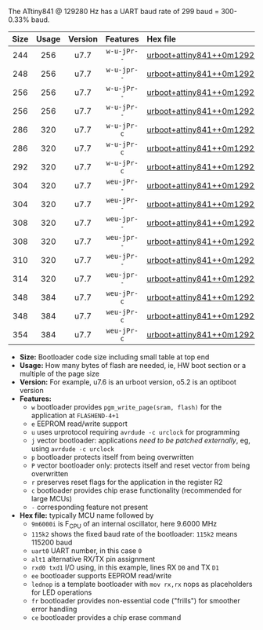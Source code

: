 The ATtiny841 @ 129280 Hz has a UART baud rate of 299 baud = 300-0.33% baud.

|Size|Usage|Version|Features|Hex file|
|:-:|:-:|:-:|:-:|:--|
|244|256|u7.7|`w-u-jPr--`|[urboot+attiny841++0m129280i++++0k3_uart0_alt1_rxb2_txa7_lednop.hex](https://raw.githubusercontent.com/stefanrueger/urboot.hex/main/mcus/attiny841/internal_oscillator/fint++0m129280_Hz/br++++0k3_bps/urboot+attiny841++0m129280i++++0k3_uart0_alt1_rxb2_txa7_lednop.hex)|
|248|256|u7.7|`w-u-jpr--`|[urboot+attiny841++0m129280i++++0k3_uart0_alt1_rxb2_txa7_lednop_fr.hex](https://raw.githubusercontent.com/stefanrueger/urboot.hex/main/mcus/attiny841/internal_oscillator/fint++0m129280_Hz/br++++0k3_bps/urboot+attiny841++0m129280i++++0k3_uart0_alt1_rxb2_txa7_lednop_fr.hex)|
|256|256|u7.7|`w-u-jPr--`|[urboot+attiny841++0m129280i++++0k3_uart0_rxa2_txa1_lednop_fr.hex](https://raw.githubusercontent.com/stefanrueger/urboot.hex/main/mcus/attiny841/internal_oscillator/fint++0m129280_Hz/br++++0k3_bps/urboot+attiny841++0m129280i++++0k3_uart0_rxa2_txa1_lednop_fr.hex)|
|256|256|u7.7|`w-u-jPr--`|[urboot+attiny841++0m129280i++++0k3_uart1_rxa4_txa5_lednop_fr.hex](https://raw.githubusercontent.com/stefanrueger/urboot.hex/main/mcus/attiny841/internal_oscillator/fint++0m129280_Hz/br++++0k3_bps/urboot+attiny841++0m129280i++++0k3_uart1_rxa4_txa5_lednop_fr.hex)|
|286|320|u7.7|`w-u-jPr-c`|[urboot+attiny841++0m129280i++++0k3_uart0_rxa2_txa1_lednop_fr_ce.hex](https://raw.githubusercontent.com/stefanrueger/urboot.hex/main/mcus/attiny841/internal_oscillator/fint++0m129280_Hz/br++++0k3_bps/urboot+attiny841++0m129280i++++0k3_uart0_rxa2_txa1_lednop_fr_ce.hex)|
|286|320|u7.7|`w-u-jPr-c`|[urboot+attiny841++0m129280i++++0k3_uart1_rxa4_txa5_lednop_fr_ce.hex](https://raw.githubusercontent.com/stefanrueger/urboot.hex/main/mcus/attiny841/internal_oscillator/fint++0m129280_Hz/br++++0k3_bps/urboot+attiny841++0m129280i++++0k3_uart1_rxa4_txa5_lednop_fr_ce.hex)|
|292|320|u7.7|`w-u-jPr-c`|[urboot+attiny841++0m129280i++++0k3_uart0_alt1_rxb2_txa7_lednop_fr_ce.hex](https://raw.githubusercontent.com/stefanrueger/urboot.hex/main/mcus/attiny841/internal_oscillator/fint++0m129280_Hz/br++++0k3_bps/urboot+attiny841++0m129280i++++0k3_uart0_alt1_rxb2_txa7_lednop_fr_ce.hex)|
|304|320|u7.7|`weu-jPr--`|[urboot+attiny841++0m129280i++++0k3_uart0_rxa2_txa1_ee_lednop.hex](https://raw.githubusercontent.com/stefanrueger/urboot.hex/main/mcus/attiny841/internal_oscillator/fint++0m129280_Hz/br++++0k3_bps/urboot+attiny841++0m129280i++++0k3_uart0_rxa2_txa1_ee_lednop.hex)|
|304|320|u7.7|`weu-jPr--`|[urboot+attiny841++0m129280i++++0k3_uart1_rxa4_txa5_ee_lednop.hex](https://raw.githubusercontent.com/stefanrueger/urboot.hex/main/mcus/attiny841/internal_oscillator/fint++0m129280_Hz/br++++0k3_bps/urboot+attiny841++0m129280i++++0k3_uart1_rxa4_txa5_ee_lednop.hex)|
|308|320|u7.7|`weu-jpr--`|[urboot+attiny841++0m129280i++++0k3_uart0_rxa2_txa1_ee_lednop_fr.hex](https://raw.githubusercontent.com/stefanrueger/urboot.hex/main/mcus/attiny841/internal_oscillator/fint++0m129280_Hz/br++++0k3_bps/urboot+attiny841++0m129280i++++0k3_uart0_rxa2_txa1_ee_lednop_fr.hex)|
|308|320|u7.7|`weu-jpr--`|[urboot+attiny841++0m129280i++++0k3_uart1_rxa4_txa5_ee_lednop_fr.hex](https://raw.githubusercontent.com/stefanrueger/urboot.hex/main/mcus/attiny841/internal_oscillator/fint++0m129280_Hz/br++++0k3_bps/urboot+attiny841++0m129280i++++0k3_uart1_rxa4_txa5_ee_lednop_fr.hex)|
|310|320|u7.7|`weu-jPr--`|[urboot+attiny841++0m129280i++++0k3_uart0_alt1_rxb2_txa7_ee_lednop.hex](https://raw.githubusercontent.com/stefanrueger/urboot.hex/main/mcus/attiny841/internal_oscillator/fint++0m129280_Hz/br++++0k3_bps/urboot+attiny841++0m129280i++++0k3_uart0_alt1_rxb2_txa7_ee_lednop.hex)|
|314|320|u7.7|`weu-jpr--`|[urboot+attiny841++0m129280i++++0k3_uart0_alt1_rxb2_txa7_ee_lednop_fr.hex](https://raw.githubusercontent.com/stefanrueger/urboot.hex/main/mcus/attiny841/internal_oscillator/fint++0m129280_Hz/br++++0k3_bps/urboot+attiny841++0m129280i++++0k3_uart0_alt1_rxb2_txa7_ee_lednop_fr.hex)|
|348|384|u7.7|`weu-jPr-c`|[urboot+attiny841++0m129280i++++0k3_uart0_rxa2_txa1_ee_lednop_fr_ce.hex](https://raw.githubusercontent.com/stefanrueger/urboot.hex/main/mcus/attiny841/internal_oscillator/fint++0m129280_Hz/br++++0k3_bps/urboot+attiny841++0m129280i++++0k3_uart0_rxa2_txa1_ee_lednop_fr_ce.hex)|
|348|384|u7.7|`weu-jPr-c`|[urboot+attiny841++0m129280i++++0k3_uart1_rxa4_txa5_ee_lednop_fr_ce.hex](https://raw.githubusercontent.com/stefanrueger/urboot.hex/main/mcus/attiny841/internal_oscillator/fint++0m129280_Hz/br++++0k3_bps/urboot+attiny841++0m129280i++++0k3_uart1_rxa4_txa5_ee_lednop_fr_ce.hex)|
|354|384|u7.7|`weu-jPr-c`|[urboot+attiny841++0m129280i++++0k3_uart0_alt1_rxb2_txa7_ee_lednop_fr_ce.hex](https://raw.githubusercontent.com/stefanrueger/urboot.hex/main/mcus/attiny841/internal_oscillator/fint++0m129280_Hz/br++++0k3_bps/urboot+attiny841++0m129280i++++0k3_uart0_alt1_rxb2_txa7_ee_lednop_fr_ce.hex)|

- **Size:** Bootloader code size including small table at top end
- **Usage:** How many bytes of flash are needed, ie, HW boot section or a multiple of the page size
- **Version:** For example, u7.6 is an urboot version, o5.2 is an optiboot version
- **Features:**
  + `w` bootloader provides `pgm_write_page(sram, flash)` for the application at `FLASHEND-4+1`
  + `e` EEPROM read/write support
  + `u` uses urprotocol requiring `avrdude -c urclock` for programming
  + `j` vector bootloader: applications *need to be patched externally*, eg, using `avrdude -c urclock`
  + `p` bootloader protects itself from being overwritten
  + `P` vector bootloader only: protects itself and reset vector from being overwritten
  + `r` preserves reset flags for the application in the register R2
  + `c` bootloader provides chip erase functionality (recommended for large MCUs)
  + `-` corresponding feature not present
- **Hex file:** typically MCU name followed by
  + `9m6000i` is F<sub>CPU</sub> of an internal oscillator, here 9.6000 MHz
  + `115k2` shows the fixed baud rate of the bootloader: `115k2` means 115200 baud
  + `uart0` UART number, in this case `0`
  + `alt1` alternative RX/TX pin assignment
  + `rxd0 txd1` I/O using, in this example, lines RX `D0` and TX `D1`
  + `ee` bootloader supports EEPROM read/write
  + `lednop` is a template bootloader with `mov rx,rx` nops as placeholders for LED operations
  + `fr` bootloader provides non-essential code ("frills") for smoother error handling
  + `ce` bootloader provides a chip erase command
